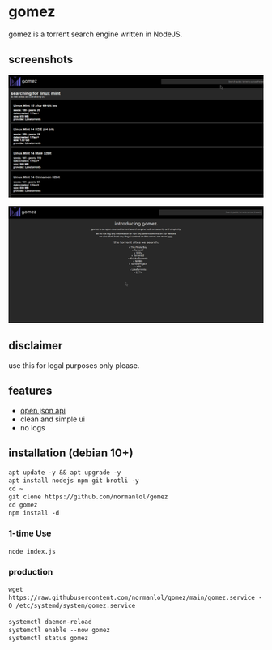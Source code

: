 # gomez
gomez is a torrent search engine written in NodeJS.

## screenshots
![Search Results](./screenshots/1.png)

![Homepage](./screenshots/2.png)

## disclaimer
use this for legal purposes only please. 

## features
- [open json api](./docs/api/README.md)
- clean and simple ui
- no logs

## installation (debian 10+)

```
apt update -y && apt upgrade -y
apt install nodejs npm git brotli -y 
cd ~
git clone https://github.com/normanlol/gomez
cd gomez
npm install -d
```

### 1-time Use

```
node index.js
```

### production
```
wget https://raw.githubusercontent.com/normanlol/gomez/main/gomez.service -O /etc/systemd/system/gomez.service

systemctl daemon-reload
systemctl enable --now gomez
systemctl status gomez 
```
